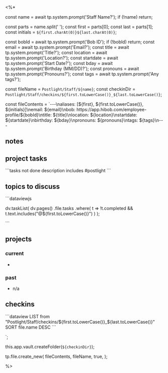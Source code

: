 <%*

const name = await tp.system.prompt('Staff Name?');
if (!name) return;

const parts = name.split(' ');
const first = parts[0];
const last = parts[1];
const initials = `${first.charAt(0)}${last.charAt(0)}`;

const bobId = await tp.system.prompt('Bob ID');
if (!bobId) return;
const email = await tp.system.prompt('Email?');
const title = await tp.system.prompt('Title?');
const location = await tp.system.prompt('Location?');
const startdate = await tp.system.prompt('Start Date?');
const bday = await tp.system.prompt('Birthday (MM/DD)?');
const pronouns = await tp.system.prompt('Pronouns?');
const tags = await tp.system.prompt('Any tags?');

const fileName = `Postlight/Staff/${name}`;
const checkinDir = `Postlight/Staff/checkins/${first.toLowerCase()}_${last.toLowerCase()}`;

const fileContents = `---\naliases: [${first}, ${first.toLowerCase()}, ${initials}]\nemail: ${email}\nbob: https://app.hibob.com/employee-profile/${bobId}\ntitle: ${title}\nlocation: ${location}\nstartdate: ${startdate}\nbirthday: ${bday}\npronouns: ${pronouns}\ntags: ${tags}\n---

## notes
## project tasks
\`\`\`tasks
not done
description includes #postlight
\`\`\`
## topics to discuss
\`\`\`dataviewjs

dv.taskList(
  dv.pages()
    .file.tasks
    .where(
      t => !t.completed &&
      t.text.includes("@${first.toLowerCase()}")
    )
  );

\`\`\`
## projects
### current
* 

### past
- n/a

## checkins
\`\`\`dataview
LIST from "Postlight/Staff/checkins/${first.toLowerCase()}_${last.toLowerCase()}"
SORT file.name DESC
\`\`\`


`;

this.app.vault.createFolder(`${checkinDir}`);

tp.file.create_new(
  fileContents,
  fileName,
  true,
);

%>